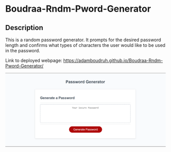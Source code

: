 # Boudraa-Rndm-Pword-Generator

## Description

This is a random password generator. It prompts for the desired password length and confirms what types of characters the user would like to be used in the password.

Link to deployed webpage: https://adamboudruh.github.io/Boudraa-Rndm-Pword-Generator/

![Alt text](image.png)